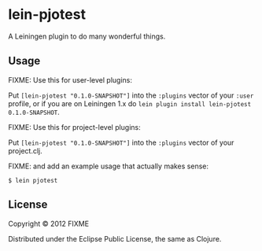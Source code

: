 # lein-pjotest

A Leiningen plugin to do many wonderful things.

## Usage

FIXME: Use this for user-level plugins:

Put `[lein-pjotest "0.1.0-SNAPSHOT"]` into the `:plugins` vector of your
`:user` profile, or if you are on Leiningen 1.x do `lein plugin install
lein-pjotest 0.1.0-SNAPSHOT`.

FIXME: Use this for project-level plugins:

Put `[lein-pjotest "0.1.0-SNAPSHOT"]` into the `:plugins` vector of your project.clj.

FIXME: and add an example usage that actually makes sense:

    $ lein pjotest

## License

Copyright © 2012 FIXME

Distributed under the Eclipse Public License, the same as Clojure.
